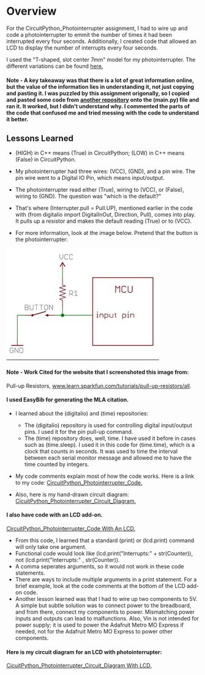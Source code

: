 # Overview
For the CircuitPython_Photointerrupter assignment, I had to wire up and code a photointerrupter to emmit the number of times it had been interrupted every four seconds. Additionally, I created code that allowed an LCD to display the number of interrupts every four seconds.

I used the "T-shaped, slot center 7mm" model for my photointerrupter. The different variations can be found [here.](https://cdn-shop.adafruit.com/product-files/3986/ee-sx47_67_ds_e_13_2_csm483.pdf)

#### Note - A key takeaway was that there is a lot of great information online, but the value of the information lies in understanding it, not just copying and pasting it. I was puzzled by this assignment origonally, so I copied and pasted some code from [another repository](https://github.com/gventre04/CircuitPython/blob/master/photointerrupter.py) onto the (main.py) file and ran it. It worked, but I didn't understand why. I commented the parts of the code that confused me and tried messing with the code to understand it better.

## Lessons Learned
* (HIGH) in C++ means (True) in CircuitPython; (LOW) in C++ means (False) in CircuitPython.

* My photointerrupter had three wires: (VCC), (GND), and a pin wire. The pin wire went to a Digital IO Pin, which means input/output.

* The photointerrupter read either (True), wiring to (VCC), or (False), wiring to (GND). The question was "which is the default?"

* That's where (Interrupter.pull = Pull.UP), mentioned earlier in the code with (from digitalio import DigitalInOut, Direction, Pull), comes into play. It pulls up a resistor and makes the default reading (True) or to (VCC).

* For more information, look at the image below. Pretend that the button is the photointerrupter:

![Pulled-Up_Resistor_Picture](/CircuitPython_Photointerrupter/Luke-Engineering-III-CircuitPython_Photointerrupter-PulledUp_Resistor.png)

#### Note - Work Cited for the website that I screenshoted this image from:
Pull-up Resistors, www.learn.sparkfun.com/tutorials/pull-up-resistors/all. 
#### I used EasyBib for generating the MLA citation.

* I learned about the (digitalio) and (time) repositories: 
  * The (digitalio) repository is used for controlling digital input/output pins. I used it for the pin pull-up command.
  * The (time) repository does, well, time. I have used it before in cases such as (time.sleep). I used it in this code for (time.time), which is a clock that counts in seconds. It was used to time the interval between each serial monitor message and allowed me to have the time counted by integers.

* My code comments explain most of how the code works. Here is a link to my code:
[CircuitPython_Photointerrupter_Code.](/CircuitPython_Photointerrupter/Luke-Engineering_III-CircuitPython_Photointerrupter.py)

* Also, here is my hand-drawn circuit diagram:
[CicuitPython_Photointerrupter_Circuit_Diagram.](/CircuitPython_Photointerrupter/Luke-Engineering_III-CircuitPython_Photointerrupter-Circuit-Diagram.pdf)

#### I also have code with an LCD add-on.
[CircuitPython_Photointerrupter_Code With An LCD.](/CircuitPython_Photointerrupter/Luke-Engineering_III-CircuitPython_Photointerrupter_With_LCD.py)

* From this code, I learned that a standard (print) or (lcd.print) command will only take one argument. 
* Functional code would look like (lcd.print("Interrupts:" + str(Counter)), not (lcd.print("Interrupts:" , str(Counter)).
* A comma seperates arguments, so it would not work in these code statements.
* There are ways to include multiple arguments in a print statement. For a brief example, look at the code comments at the bottom of the LCD add-on code.
* Another lesson learned was that I had to wire up two components to 5V. A simple but subtle solution was to connect power to the breadboard, and from there, connect my components to power. Mismatching power inputs and outputs can lead to malfunctions. Also, Vin is not intended for power supply; it is used to power the Adafruit Metro MO Express if needed, not for the Adafruit Metro MO Express to power other components.
#### Here is my circuit diagram for an LCD with photointerrupter:
[CicuitPython_Photointerrupter_Circuit_Diagram With LCD.](/CircuitPython_Photointerrupter/Luke-Engineering_III-CircuitPython_Photointerrupter-Circuit_Diagram_With_LCD.pdf)
